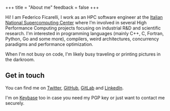 +++
title = "About me"
feedback = false
+++

Hi! I am Federico Ficarelli, I work as an HPC software engineer at the
[Italian National Supercomputing Center](http://www.hpc.cineca.it/) where I’m involved in several High
Performance Computing projects focusing on industrial R&D and scientific research. I'm interested
in programming languages (mainly C++, C, Fortran, Python, Go and some more), compilers,
weird architectures, concurrency paradigms and performance optimization.

When I'm not busy on code, I'm likely busy traveling or printing pictures in the darkroom.

## Get in touch

You can find me on [Twitter](https://twitter.com/fficarelli), [GitHub](https://github.com/nazavode),
[GitLab](https://gitlab.com/nazavode) and [LinkedIn](https://www.linkedin.com/in/fficarelli/).

I'm on [Keybase](https://keybase.io/nazavode) too in case you need my PGP key or just want
to contact me securely.
